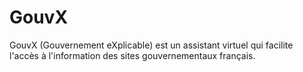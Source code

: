 # GouvX

GouvX (Gouvernement eXplicable) est un assistant virtuel qui facilite l'accès à l'information des sites gouvernementaux français.
